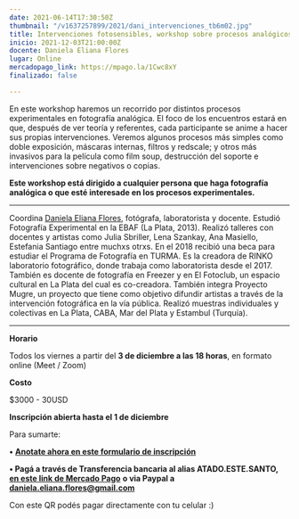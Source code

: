 ```yaml
---
date: 2021-06-14T17:30:50Z
thumbnail: "/v1637257899/2021/dani_intervenciones_tb6m02.jpg"
title: Intervenciones fotosensibles, workshop sobre procesos analógicos experimentales
inicio: 2021-12-03T21:00:00Z
docente: Daniela Eliana Flores
lugar: Online
mercadopago_link: https://mpago.la/1Cwc8xY
finalizado: false

---
```

En este workshop haremos un recorrido por distintos procesos experimentales en fotografía analógica. El foco de los encuentros estará en que, después de ver teoría y referentes, cada participante se anime a hacer sus propias intervenciones. Veremos algunos procesos más simples como doble exposición, máscaras internas, filtros y redscale; y otros más invasivos para la película como film soup, destrucción del soporte e intervenciones sobre negativos o copias.

**Este workshop está dirigido a cualquier persona que haga fotografía analógica o que esté interesade en los procesos experimentales.**

***

Coordina [Daniela Eliana Flores](https://www.instagram.com/danielaelianaflores/), fotógrafa, laboratorista y docente. Estudió Fotografía Experimental en la EBAF (La Plata, 2013). Realizó talleres con docentes y artistas como Julia Sbriller, Lena Szankay, Ana Masiello, Estefania Santiago entre muchxs otrxs. En el 2018 recibió una beca para estudiar el Programa de Fotografía en TURMA. Es la creadora de RINKO laboratorio fotográfico, donde trabaja como laboratorista desde el 2017. También es docente de fotografía en Freezer y en El Fotoclub, un espacio cultural en La Plata del cual es co-creadora. También integra Proyecto Mugre, un proyecto que tiene como objetivo difundir artistas a través de la intervención fotográfica en la vía pública. Realizó muestras individuales y colectivas en La Plata, CABA, Mar del Plata y Estambul (Turquía).

***

**Horario**

Todos los viernes a partir del **3 de diciembre a las 18 horas**, en formato online (Meet / Zoom)

**Costo**

$3000 - 30USD

**Inscripción abierta hasta el 1 de diciembre**

Para sumarte:

**•** [**Anotate ahora en este formulario de inscripción**](https://docs.google.com/forms/d/1jq_y3vCadR7amuWq7hq8cFb2AyfTpO9an0W4HrXzVZw/edit "Anotate ahora en este formulario de inscripción")

**• Pagá a través de Transferencia bancaria al alias ATADO.ESTE.SANTO,** [**en este link de Mercado Pago**](https://mpago.la/1Cwc8xY) **o via Paypal a daniela.eliana.flores@gmail.com**

Con este QR podés pagar directamente con tu celular :)